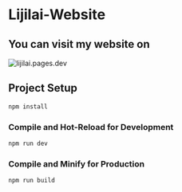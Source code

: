 # Lijilai-Website

## You can visit my website on
![lijilai.pages.dev](lijilai.pages.dev)
## Project Setup

```sh
npm install
```

### Compile and Hot-Reload for Development

```sh
npm run dev
```

### Compile and Minify for Production

```sh
npm run build
```
